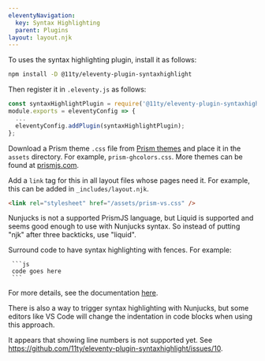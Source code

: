 ```yaml
---
eleventyNavigation:
  key: Syntax Highlighting
  parent: Plugins
layout: layout.njk
---
```


To uses the syntax highlighting plugin, install it as follows:

```bash
npm install -D @11ty/eleventy-plugin-syntaxhighlight
```

Then register it in `.eleventy.js` as follows:

```js
const syntaxHighlightPlugin = require('@11ty/eleventy-plugin-syntaxhighlight');
module.exports = eleventyConfig => {
  ...
  eleventyConfig.addPlugin(syntaxHighlightPlugin);
};
```

Download a Prism theme `.css` file from
[Prism themes](https://github.com/PrismJS/prism-themes)
and place it in the `assets` directory.
For example, `prism-ghcolors.css`.
More themes can be found at [prismjs.com](https://prismjs.com/).

Add a `link` tag for this in all layout files whose pages need it.
For example, this can be added in `_includes/layout.njk`.

```html
<link rel="stylesheet" href="/assets/prism-vs.css" />
```

Nunjucks is not a supported PrismJS language,
but Liquid is supported and seems good enough to use with Nunjucks syntax.
So instead of putting "njk" after three backticks, use "liquid".

Surround code to have syntax highlighting with fences.
For example:

````text
 ```js
 code goes here
 ```
````

For more details, see the documentation [here](https://www.11ty.dev/docs/plugins/syntaxhighlight/).

There is also a way to trigger syntax highlighting
with Nunjucks, but some editors like VS Code
will change the indentation in code blocks
when using this approach.

It appears that showing line numbers is not supported yet.
See <https://github.com/11ty/eleventy-plugin-syntaxhighlight/issues/10>.
